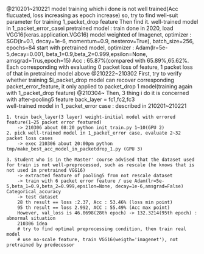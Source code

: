 @210201~210221
	model training which i done is not well trained(Acc flucuated, loss increasing as epoch increase)
	so, try to find well-suit parameter for training 1_packet_drop feature
	Then find it.
	well-trained model in 1_packet_error_casei
		pretrained model : train done in 2020, load VGG16(keras.application.VGG16) model weighted of Imagenet, optimizer : SGD(lr=0.1, decay=1e-6, momentum=0.9, nesterov=True), batch_size=256, epochs=84
		start with pretrained model, optimizer : Adam(lr=5e-5,decay=0.001, beta_1=0.9,beta_2=0.999,epsilon=None, amsgrad=Trus,epoch=15) 
		Acc : 65.87%(compared with 65.89%,65.62%. Each corresponding with evaluating 0 packet loss of feature, 1 packet loss of that in pretrained model above
@210222~210302
First,
	try to verify whether	training $i_packet_drop model can recover corresponding packet_error_feature,
	it only applied to packet_drop 1 model(training again with 1_packet_drop feature)
@210304~
Then,
	3 thing i do
	it is concerned with after-pooling5 feature
	back_layer = fc1,fc2,fc3	
	well-trained model in 1_packet_error case : described in 210201~210221

	1. train back_layer(3 layer) weight-initial model with errored feature(1~25 packet error featured)
		-> 210306 about 08:20 python init_train.py 1~10(GPU 2)
	2. pick well-trained model in 1_packet_error case, evaluate 2~32 packet loss cases
		-> exec 210306 about 20:00pm python tmp/make_best_acc_model_in_packetdrop_1.py (GPU 3)
		 
	3. Student who is in the Master' course advised that the dataset used for train is not well-preprocessed, such as rescale (he knows that is not used in pretrained VGG16)
		-> extracted feature of pooling5 from not rescale dataset
		-> train with 6 packet error feature / use Adam(lr=5e-5,beta_1=0.9,beta_2=0.999,epsilon=None, decay=1e-6,amsgrad=False)  Categorical_accuracy
		-> test dataset
		28 th result == loss :2.37, Acc : 53.46% (loss min point)
		95 th result == loss 2.992, ACC : 55.49% (Acc max point)
		However, val_loss is 46.0698(28th epoch) -> 132.3214(95th epoch) : abnormal situation
		210306 idea
		# try to find optimal preprocessing condition, then train real model
		# use no-scale feature, train VGG16(weigth='imagenet'), not pretrained by predecessor

